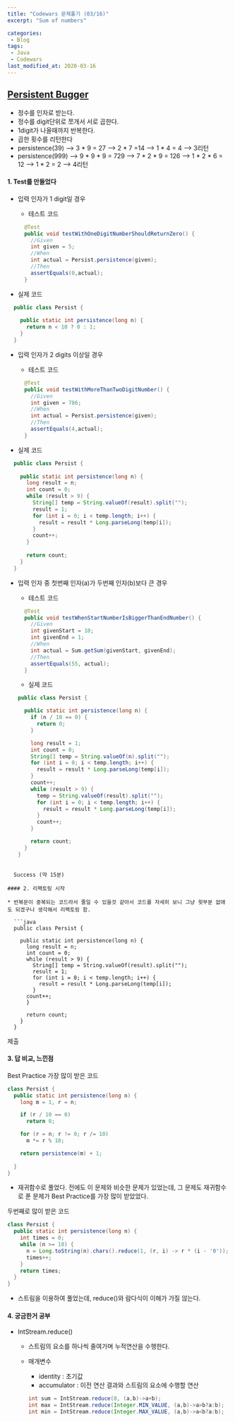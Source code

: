 ```yaml
---
title: "Codewars 문제풀기 (03/16)"
excerpt: "Sum of numbers"

categories:
 - Blog
tags:
 - Java
 - Codewars
last_modified_at: 2020-03-16
---
```




## [Persistent Bugger](https://www.codewars.com/kata/55bf01e5a717a0d57e0000ec/train/java)

* 정수를 인자로 받는다.
* 정수를 digit단위로 쪼개서 서로 곱한다.
* 1digit가 나올때까지 반복한다.
* 곱한 횟수를 리턴한다
* persistence(39) --> 3 * 9 = 27 --> 2 * 7 =14 --> 1 * 4 = 4 --> 3리턴
* persistence(999) --> 9 * 9 * 9 = 729 --> 7 * 2 * 9 = 126 --> 1 * 2 * 6 = 12 --> 1 * 2 = 2 --> 4리턴


#### 1. Test를 만들었다

* 입력 인자가 1 digit일 경우

  * 테스트 코드

  ``` java
    @Test
    public void testWithOneDigitNumberShouldReturnZero() {
      //Given
      int given = 5;
      //When
      int actual = Persist.persistence(given);
      //Then
      assertEquals(0,actual);
    }
  ```
  
* 실제 코드
  
```java
  public class Persist {
  
    public static int persistence(long n) {
      return n < 10 ? 0 : 1;
    }
  }
  ```
  
* 입력 인자가 2 digits 이상일 경우

  * 테스트 코드

  ```java
    @Test
    public void testWithMoreThanTwoDigitNumber() {
      //Given
      int given = 786;
      //When
      int actual = Persist.persistence(given);
      //Then
      assertEquals(4,actual);
    }
  ```
  
* 실제 코드
  
```java
  public class Persist {
  
    public static int persistence(long n) {
      long result = n;
      int count = 0;
      while (result > 9) {
        String[] temp = String.valueOf(result).split("");
        result = 1;
        for (int i = 0; i < temp.length; i++) {
          result = result * Long.parseLong(temp[i]);
        }
        count++;
      }
  
      return count;
    }
  }
  ```
  
* 입력 인자 중 첫번째 인자(a)가 두번째 인자(b)보다 큰 경우

  * 테스트 코드

  ```java
    @Test
    public void testWhenStartNumberIsBiggerThanEndNumber() {
      //Given
      int givenStart = 10;
      int givenEnd = 1;
      //When
      int actual = Sum.getSum(givenStart, givenEnd);
      //Then
      assertEquals(55, actual);
    }
  ```

  * 실제 코드 

  ```java
  public class Persist {
  
    public static int persistence(long n) {
      if (n / 10 == 0) {
        return 0;
      }
  
      long result = 1;
      int count = 0;
      String[] temp = String.valueOf(n).split("");
      for (int i = 0; i < temp.length; i++) {
        result = result * Long.parseLong(temp[i]);
      }
      count++;
      while (result > 9) {
        temp = String.valueOf(result).split("");
        for (int i = 0; i < temp.length; i++) {
          result = result * Long.parseLong(temp[i]);
        }
        count++;
      }
  
      return count;
    }
  }
```
  
  Success (약 15분)

#### 2. 리팩토링 시작

* 반복문이 중복되는 코드라서 줄일 수 있을것 같아서 코드를 자세히 보니 그냥 윗부분 없애도 되겠구나 생각해서 리팩토링 함.

  ```java
  public class Persist {
  
    public static int persistence(long n) {
      long result = n;
      int count = 0;
      while (result > 9) {
        String[] temp = String.valueOf(result).split("");
        result = 1;
        for (int i = 0; i < temp.length; i++) {
          result = result * Long.parseLong(temp[i]);
        }
      count++;
      }

      return count;
    }
  }
  ```
  
  제출

####  3. 답 비교, 느낀점

Best Practice 가장 많이 받은 코드

```java
class Persist {
  public static int persistence(long n) {
    long m = 1, r = n;

    if (r / 10 == 0)
      return 0;

    for (r = n; r != 0; r /= 10)
      m *= r % 10;

    return persistence(m) + 1;
    
  }
}
```

* 재귀함수로 풀었다. 전에도 이 문제와 비슷한 문제가 있었는데, 그 문제도 재귀함수로 푼 문제가 Best Practice를 가장 많이 받았었다.

두번째로 많이 받은 코드

```java
class Persist {
  public static int persistence(long n) {
    int times = 0;
    while (n >= 10) {
      n = Long.toString(n).chars().reduce(1, (r, i) -> r * (i - '0'));
      times++;
    }
    return times;
  }
}
```

* 스트림을 이용하여 풀었는데, reduce()와 람다식이 이해가 가질 않는다.




#### 4. 궁금한거 공부

* IntStream.reduce()

  * 스트림의 요소를 하나씩 줄여가며 누적연산을 수행한다.

  * 매개변수

    * identity : 초기값
    * accumulator : 이전 연산 결과와 스트림의 요소에 수행할 연산

    ```java
    int sum = IntStream.reduce(0, (a,b)->a+b);
    int max = IntStream.reduce(Integer.MIN_VALUE, (a,b)->a>b?a:b);
    int min = IntStream.reduce(Integer.MAX_VALUE, (a,b)->a<b?a:b);
    ```

    
